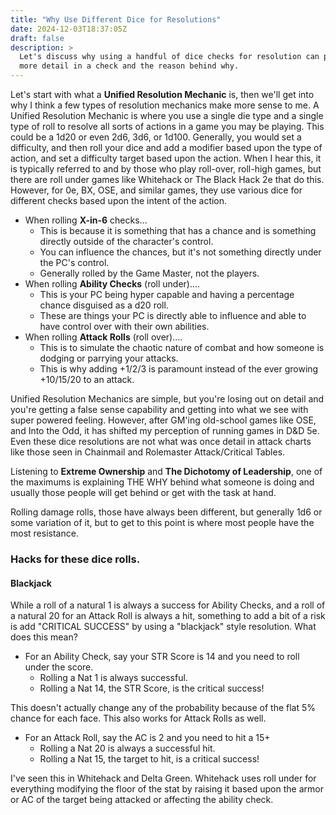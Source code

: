 ```yaml
---
title: "Why Use Different Dice for Resolutions"
date: 2024-12-03T18:37:05Z
draft: false
description: >
  Let's discuss why using a handful of dice checks for resolution can provide
  more detail in a check and the reason behind why.
---
```

Let's start with what a **Unified Resolution Mechanic** is, then we'll get into
why I think a few types of resolution mechanics make more sense to me. A Unified
Resolution Mechanic is where you use a single die type and a single type of roll
to resolve all sorts of actions in a game you may be playing. This could be a
1d20 or even 2d6, 3d6, or 1d100. Generally, you would set a difficulty, and then
roll your dice and add a modifier based upon the type of action, and set a
difficulty target based upon the action. When I hear this, it is typically
referred to and by those who play roll-over, roll-high games, but there are roll
under games like Whitehack or The Black Hack 2e that do this. However, for 0e,
BX, OSE, and similar games, they use various dice for different checks based
upon the intent of the action.

- When rolling **X-in-6** checks...
  - This is because it is something that has a chance and is something directly outside of the character's control.
  - You can influence the chances, but it's not something directly under the PC's control.
  - Generally rolled by the Game Master, not the players.
- When rolling **Ability Checks** (roll under)....
  - This is your PC being hyper capable and having a percentage chance disguised as a d20 roll.
  - These are things your PC is directly able to influence and able to have control over with their own abilities.
- When rolling **Attack Rolls** (roll over)....
  - This is to simulate the chaotic nature of combat and how someone is dodging or parrying your attacks.
  - This is why adding +1/2/3 is paramount instead of the ever growing +10/15/20 to an attack.

Unified Resolution Mechanics are simple, but you're losing out on detail and
you're getting a false sense capability and getting into what we see with super
powered feeling. However, after GM'ing old-school games like OSE, and Into the
Odd, it has shifted my perception of running games in D&D 5e. Even these dice
resolutions are not what was once detail in attack charts like those seen in
Chainmail and Rolemaster Attack/Critical Tables.

Listening to **Extreme Ownership** and **The Dichotomy of Leadership**, one of
the maximums is explaining THE WHY behind what someone is doing and usually
those people will get behind or get with the task at hand.

Rolling damage rolls, those have always been different, but generally 1d6 or
some variation of it, but to get to this point is where most people have the
most resistance.

### Hacks for these dice rolls.

#### Blackjack

While a roll of a natural 1 is always a success for Ability Checks, and a roll
of a natural 20 for an Attack Roll is always a hit, something to add a bit of a
risk is add "CRITICAL SUCCESS" by using a "blackjack" style resolution. What
does this mean?

- For an Ability Check, say your STR Score is 14 and you need to roll under the score.
  - Rolling a Nat 1 is always successful.
  - Rolling a Nat 14, the STR Score, is the critical success!

This doesn't actually change any of the probability because of the flat 5%
chance for each face. This also works for Attack Rolls as well.

- For an Attack Roll, say the AC is 2 and you need to hit a 15+
  - Rolling a Nat 20 is always a successful hit.
  - Rolling a Nat 15, the target to hit, is a critical success!

I've seen this in Whitehack and Delta Green. Whitehack uses roll under for
everything modifying the floor of the stat by raising it based upon the armor or
AC of the target being attacked or affecting the ability check.

